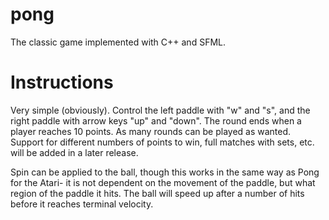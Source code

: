 # pong
The classic game implemented with C++ and SFML.

# Instructions
Very simple (obviously). Control the left paddle with "w" and "s", and the right paddle with arrow keys "up" and "down".
The round ends when a player reaches 10 points.
As many rounds can be played as wanted.
Support for different numbers of points to win, full matches with sets, etc. will be added in a later release.

Spin can be applied to the ball, though this works in the same way as Pong for the Atari- it is not dependent on the movement of the paddle, but what region of the paddle it hits. The ball will speed up after a number of hits before it reaches terminal velocity.

